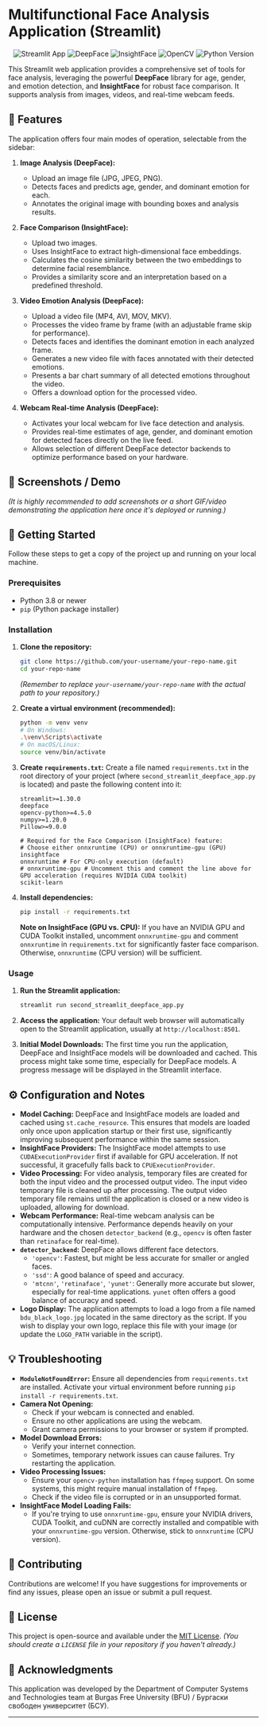 # Multifunctional Face Analysis Application (Streamlit)

<p align="center">
  <img src="https://img.shields.io/badge/Streamlit-App-FF4B4B?style=for-the-badge&logo=streamlit&logoColor=white" alt="Streamlit App">
  <img src="https://img.shields.io/badge/DeepFace-Analysis-007ACC?style=for-the-badge&logo=python&logoColor=white" alt="DeepFace">
  <img src="https://img.shields.io/badge/InsightFace-Comparison-4CAF50?style=for-the-badge&logo=python&logoColor=white" alt="InsightFace">
  <img src="https://img.shields.io/badge/OpenCV-ImageProcessing-555555?style=for-the-badge&logo=opencv&logoColor=white" alt="OpenCV">
  <img src="https://img.shields.io/badge/Python-3.8+-3776AB?style=for-the-badge&logo=python&logoColor=white" alt="Python Version">
</p>

This Streamlit web application provides a comprehensive set of tools for face analysis, leveraging the powerful **DeepFace** library for age, gender, and emotion detection, and **InsightFace** for robust face comparison. It supports analysis from images, videos, and real-time webcam feeds.

## 🌟 Features

The application offers four main modes of operation, selectable from the sidebar:

1.  **Image Analysis (DeepFace):**
    *   Upload an image file (JPG, JPEG, PNG).
    *   Detects faces and predicts age, gender, and dominant emotion for each.
    *   Annotates the original image with bounding boxes and analysis results.

2.  **Face Comparison (InsightFace):**
    *   Upload two images.
    *   Uses InsightFace to extract high-dimensional face embeddings.
    *   Calculates the cosine similarity between the two embeddings to determine facial resemblance.
    *   Provides a similarity score and an interpretation based on a predefined threshold.

3.  **Video Emotion Analysis (DeepFace):**
    *   Upload a video file (MP4, AVI, MOV, MKV).
    *   Processes the video frame by frame (with an adjustable frame skip for performance).
    *   Detects faces and identifies the dominant emotion in each analyzed frame.
    *   Generates a new video file with faces annotated with their detected emotions.
    *   Presents a bar chart summary of all detected emotions throughout the video.
    *   Offers a download option for the processed video.

4.  **Webcam Real-time Analysis (DeepFace):**
    *   Activates your local webcam for live face detection and analysis.
    *   Provides real-time estimates of age, gender, and dominant emotion for detected faces directly on the live feed.
    *   Allows selection of different DeepFace detector backends to optimize performance based on your hardware.

## 📸 Screenshots / Demo

*(It is highly recommended to add screenshots or a short GIF/video demonstrating the application here once it's deployed or running.)*

## 🚀 Getting Started

Follow these steps to get a copy of the project up and running on your local machine.

### Prerequisites

*   Python 3.8 or newer
*   `pip` (Python package installer)

### Installation

1.  **Clone the repository:**

    ```bash
    git clone https://github.com/your-username/your-repo-name.git
    cd your-repo-name
    ```
    *(Remember to replace `your-username/your-repo-name` with the actual path to your repository.)*

2.  **Create a virtual environment (recommended):**

    ```bash
    python -m venv venv
    # On Windows:
    .\venv\Scripts\activate
    # On macOS/Linux:
    source venv/bin/activate
    ```

3.  **Create `requirements.txt`:**
    Create a file named `requirements.txt` in the root directory of your project (where `second_streamlit_deepface_app.py` is located) and paste the following content into it:

    ```
    streamlit>=1.30.0
    deepface
    opencv-python>=4.5.0
    numpy>=1.20.0
    Pillow>=9.0.0
    
    # Required for the Face Comparison (InsightFace) feature:
    # Choose either onnxruntime (CPU) or onnxruntime-gpu (GPU)
    insightface
    onnxruntime # For CPU-only execution (default)
    # onnxruntime-gpu # Uncomment this and comment the line above for GPU acceleration (requires NVIDIA CUDA toolkit)
    scikit-learn
    ```

4.  **Install dependencies:**

    ```bash
    pip install -r requirements.txt
    ```

    **Note on InsightFace (GPU vs. CPU):**
    If you have an NVIDIA GPU and CUDA Toolkit installed, uncomment `onnxruntime-gpu` and comment `onnxruntime` in `requirements.txt` for significantly faster face comparison. Otherwise, `onnxruntime` (CPU version) will be sufficient.

### Usage

1.  **Run the Streamlit application:**

    ```bash
    streamlit run second_streamlit_deepface_app.py
    ```

2.  **Access the application:**
    Your default web browser will automatically open to the Streamlit application, usually at `http://localhost:8501`.

3.  **Initial Model Downloads:**
    The first time you run the application, DeepFace and InsightFace models will be downloaded and cached. This process might take some time, especially for DeepFace models. A progress message will be displayed in the Streamlit interface.

## ⚙️ Configuration and Notes

*   **Model Caching:** DeepFace and InsightFace models are loaded and cached using `st.cache_resource`. This ensures that models are loaded only once upon application startup or their first use, significantly improving subsequent performance within the same session.
*   **InsightFace Providers:** The InsightFace model attempts to use `CUDAExecutionProvider` first if available for GPU acceleration. If not successful, it gracefully falls back to `CPUExecutionProvider`.
*   **Video Processing:** For video analysis, temporary files are created for both the input video and the processed output video. The input video temporary file is cleaned up after processing. The output video temporary file remains until the application is closed or a new video is uploaded, allowing for download.
*   **Webcam Performance:** Real-time webcam analysis can be computationally intensive. Performance depends heavily on your hardware and the chosen `detector_backend` (e.g., `opencv` is often faster than `retinaface` for real-time).
*   **`detector_backend`:** DeepFace allows different face detectors.
    *   `'opencv'`: Fastest, but might be less accurate for smaller or angled faces.
    *   `'ssd'`: A good balance of speed and accuracy.
    *   `'mtcnn'`, `'retinaface'`, `'yunet'`: Generally more accurate but slower, especially for real-time applications. `yunet` often offers a good balance of accuracy and speed.
*   **Logo Display:** The application attempts to load a logo from a file named `bdu_black_logo.jpg` located in the same directory as the script. If you wish to display your own logo, replace this file with your image (or update the `LOGO_PATH` variable in the script).

## 💡 Troubleshooting

*   **`ModuleNotFoundError`:** Ensure all dependencies from `requirements.txt` are installed. Activate your virtual environment before running `pip install -r requirements.txt`.
*   **Camera Not Opening:**
    *   Check if your webcam is connected and enabled.
    *   Ensure no other applications are using the webcam.
    *   Grant camera permissions to your browser or system if prompted.
*   **Model Download Errors:**
    *   Verify your internet connection.
    *   Sometimes, temporary network issues can cause failures. Try restarting the application.
*   **Video Processing Issues:**
    *   Ensure your `opencv-python` installation has `ffmpeg` support. On some systems, this might require manual installation of `ffmpeg`.
    *   Check if the video file is corrupted or in an unsupported format.
*   **InsightFace Model Loading Fails:**
    *   If you're trying to use `onnxruntime-gpu`, ensure your NVIDIA drivers, CUDA Toolkit, and cuDNN are correctly installed and compatible with your `onnxruntime-gpu` version. Otherwise, stick to `onnxruntime` (CPU version).

## 🤝 Contributing

Contributions are welcome! If you have suggestions for improvements or find any issues, please open an issue or submit a pull request.

## 📄 License

This project is open-source and available under the [MIT License](LICENSE). *(You should create a `LICENSE` file in your repository if you haven't already.)*

## 🙏 Acknowledgments

This application was developed by the Department of Computer Systems and Technologies team at Burgas Free University (BFU) / Бургаски свободен университет (БСУ).

---
